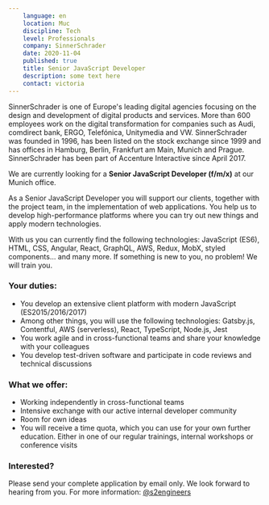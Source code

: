 ```yaml
---
    language: en
    location: Muc
    discipline: Tech
    level: Professionals
    company: SinnerSchrader
    date: 2020-11-04
    published: true
    title: Senior JavaScript Developer
    description: some text here 
    contact: victoria
---
```


SinnerSchrader is one of Europe's leading digital agencies focusing on the design and development of digital products and services. More than 600 employees work on the digital transformation for companies such as Audi, comdirect bank, ERGO, Telefónica, Unitymedia and VW. SinnerSchrader was founded in 1996, has been listed on the stock exchange since 1999 and has offices in Hamburg, Berlin, Frankfurt am Main, Munich and Prague. SinnerSchrader has been part of Accenture Interactive since April 2017.

We are currently looking for a **Senior JavaScript Developer (f/m/x)** at our Munich office.

As a Senior JavaScript Developer you will support our clients, together with the project team, in the implementation of web applications. You help us to develop high-performance platforms where you can try out new things and apply modern technologies.

With us you can currently find the following technologies: JavaScript (ES6), HTML, CSS, Angular, React, GraphQL, AWS, Redux, MobX, styled components... and many more. If something is new to you, no problem! We will train you.

### Your duties:

- You develop an extensive client platform with modern JavaScript (ES2015/2016/2017)
- Among other things, you will use the following technologies: Gatsby.js, Contentful, AWS (serverless), React, TypeScript, Node.js, Jest
- You work agile and in cross-functional teams and share your knowledge with your colleagues
- You develop test-driven software and participate in code reviews and technical discussions

### What we offer:

- Working independently in cross-functional teams
- Intensive exchange with our active internal developer community
- Room for own ideas
- You will receive a time quota, which you can use for your own further education. Either in one of our regular trainings, internal workshops or conference visits

### Interested?

Please send your complete application by email only. We look forward to hearing from you. For more information: [@s2engineers](https://twitter.com/s2engineers)
